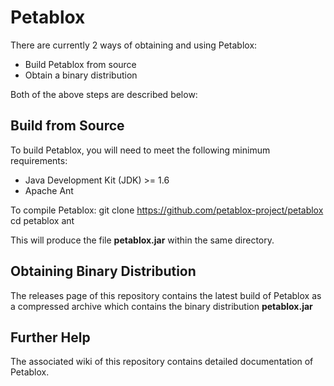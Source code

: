 Petablox
========

There are currently 2 ways of obtaining and using Petablox:
 * Build Petablox from source
 * Obtain a binary distribution

Both of the above steps are described below:

Build from Source
-----------------
To build Petablox, you will need to meet the following minimum requirements:
 * Java Development Kit (JDK) >= 1.6
 * Apache Ant

To compile Petablox:
    git clone https://github.com/petablox-project/petablox
    cd petablox
    ant

This will produce the file **petablox.jar** within the same directory.


Obtaining Binary Distribution
-----------------------------

The releases page of this repository contains the latest build of Petablox as a
compressed archive which contains the binary distribution **petablox.jar**

Further Help
------------

The associated wiki of this repository contains detailed documentation of 
Petablox.
